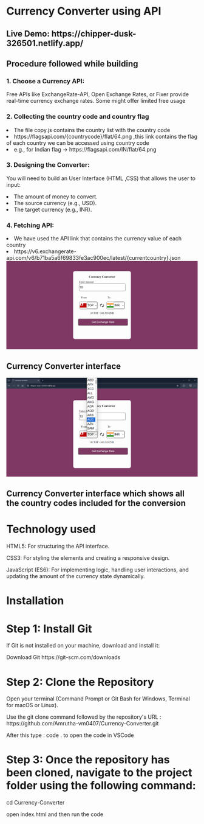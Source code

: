 <h1>Currency Converter using API</h1>
<h2>Live Demo: https://chipper-dusk-326501.netlify.app/<h2>
<h2>Procedure followed while building</h2>
<h3>1. Choose a Currency API:</h3>
<p>Free APIs like ExchangeRate-API, Open Exchange Rates, or Fixer provide real-time currency exchange rates. Some might offer limited free usage</p>

<h3>2. Collecting the country code and country flag </h3>
<li>The file copy.js contains the country list with the country code</li>
<li>https://flagsapi.com/{countrycode}/flat/64.png ,this link contains the flag of each country we can be accessed using country code</li> 
<li>e.g., for Indian flag -> https://flagsapi.com/IN/flat/64.png</li>

<h3>3. Designing the Converter:</h3>
<p>You will need to build an User Interface (HTML ,CSS) that allows the user to input:</p>

<li>The amount of money to convert.</li>
<li>The source currency (e.g., USD).</li>
<li>The target currency (e.g., INR).</li>

<h3>4. Fetching API:</h3>
<li>We have used the API link that contains the currency value of each country</li>
<li>https://v6.exchangerate-api.com/v6/b71ba5a6f69833fe3ac900ec/latest/{currentcountry}.json</li>
<img src="Screenshot 2024-10-09 232339.png">
<h2>Currency Converter interface</h2>
<img src="Screenshot 2024-10-09 232512.png">
<h2>Currency Converter interface which shows all the country codes included for the conversion</h2>


<h1>Technology used</h1>
<p>HTML5: For structuring the API interface.</p>
<p>CSS3: For styling the elements and creating a responsive design.</p>
<p>JavaScript (ES6): For implementing logic, handling user interactions, and updating the amount of the currency state dynamically.</p>

<h1>Installation</h1>

<h1>Step 1: Install Git </h1>
<p>If Git is not installed on your machine, download and install it:</p>
<p>Download Git https://git-scm.com/downloads</p>


<h1>Step 2: Clone the Repository</h1>
<p>Open your terminal (Command Prompt or Git Bash for Windows, Terminal for macOS or Linux).</p>
<p>Use the git clone command followed by the repository's URL : https://github.com/Amrutha-vm0407/Currency-Converter.git</p>
<p>After this type : code . to open the code in VSCode</p>



<h1>Step 3: Once the repository has been cloned, navigate to the project folder using the following command:</h1>
<p>cd Currency-Converter</p>
<p>open index.html and then run the code </p>


